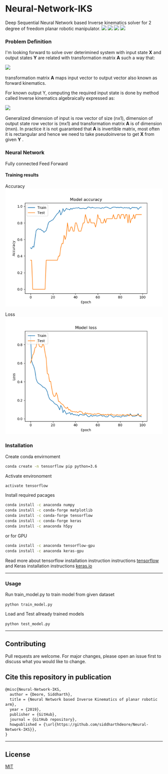 # Neural-Network-IKS
Deep Sequential Neural Network based Inverse kinematics solver for 2 degree of freedom planar robotic manipulator. 
![](https://img.shields.io/github/stars/siddharthdeore/Neural-Network-IKS.svg) ![](https://img.shields.io/github/forks/siddharthdeore/Neural-Network-IKS.svg) ![](https://img.shields.io/github/tag/siddharthdeore/Neural-Network-IKS.svg) ![](https://img.shields.io/github/issues/siddharthdeore/Neural-Network-IKS.svg)

### Problem Definition

I'm looking forward to solve over deterimined system with input state **X** and output states **Y** are related with transformation matrix **A** such a way that:

<img src="https://latex.codecogs.com/svg.latex?Y&space;=&space;A&space;X">


transformation matrix **A** maps input vector to output vector also known as forward kinematics.

For known output Y, computing the required input state is done by method called Inverse kinematics algebraically expressed as:

<img src="https://latex.codecogs.com/svg.latex?X&space;=&space;A^{-1}&space;Y&space;=&space;A^T(AA^T)^{-1}&space;Y">

Generalized dimension of input is row vector of size (nx1), dimension of output state row vector is (mx1) and transformation matrix **A** is of dimension (mxn). In practice it is not guaranteed that **A** is invertible matrix, most often it is rectangular and hence we need to take pseudoinverse to get **X** from given **Y** .

### Neural Network
Fully connected Feed Forward

#### Training results

Accuracy
![acc](/fig/acc.png)

Loss
![loss](/fig/loss.png)

### Installation
Create conda envirnoment

```sh
conda create -n tensorflow pip python=3.6
```

Activate environoment

```sh
activate tensorflow
```

Install required pacages

```sh
conda install -c anaconda numpy
conda install -c conda-forge matplotlib
conda install -c conda-forge tensorflow 
conda install -c conda-forge keras 
conda install -c anaconda h5py
```

or for GPU

```sh
conda install -c anaconda tensorflow-gpu 
conda install -c anaconda keras-gpu 
```

Read more about tensorflow installation instruction instructions [tensorflow](https://www.tensorflow.org/install)
and Keras installation instructions [keras.io](https://keras.io/#installation)

---
### Usage
Run train_model.py to train model from given dataset

```python train_model.py```

Load and Test allready trained models

```python test_model.py```

---
## Contributing
Pull requests are welcome. For major changes, please open an issue first to discuss what you would like to change.

## Cite this repository in publication
```
@misc{Neural-Network-IKS,
  author = {Deore, Siddharth},
  title = {Neural Network based Inverse Kinematics of planar robotic arm},
  year = {2019},
  publisher = {GitHub},
  journal = {GitHub repository},
  howpublished = {\url{https://github.com/siddharthdeore/Neural-Network-IKS}},
}
```
---
## License
[MIT](https://choosealicense.com/licenses/mit/)
